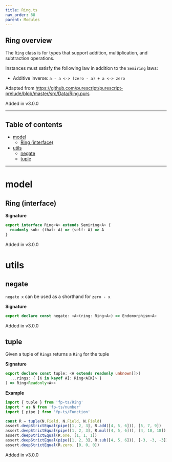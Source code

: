 ```yaml
---
title: Ring.ts
nav_order: 88
parent: Modules
---
```


## Ring overview

The `Ring` class is for types that support addition, multiplication, and subtraction operations.

Instances must satisfy the following law in addition to the `Semiring` laws:

- Additive inverse: `a - a <-> (zero - a) + a <-> zero`

Adapted from https://github.com/purescript/purescript-prelude/blob/master/src/Data/Ring.purs

Added in v3.0.0

---

<h2 class="text-delta">Table of contents</h2>

- [model](#model)
  - [Ring (interface)](#ring-interface)
- [utils](#utils)
  - [negate](#negate)
  - [tuple](#tuple)

---

# model

## Ring (interface)

**Signature**

```ts
export interface Ring<A> extends Semiring<A> {
  readonly sub: (that: A) => (self: A) => A
}
```

Added in v3.0.0

# utils

## negate

`negate x` can be used as a shorthand for `zero - x`

**Signature**

```ts
export declare const negate: <A>(ring: Ring<A>) => Endomorphism<A>
```

Added in v3.0.0

## tuple

Given a tuple of `Ring`s returns a `Ring` for the tuple

**Signature**

```ts
export declare const tuple: <A extends readonly unknown[]>(
  ...rings: { [K in keyof A]: Ring<A[K]> }
) => Ring<Readonly<A>>
```

**Example**

```ts
import { tuple } from 'fp-ts/Ring'
import * as N from 'fp-ts/number'
import { pipe } from 'fp-ts/Function'

const R = tuple(N.Field, N.Field, N.Field)
assert.deepStrictEqual(pipe([1, 2, 3], R.add([4, 5, 6])), [5, 7, 9])
assert.deepStrictEqual(pipe([1, 2, 3], R.mul([4, 5, 6])), [4, 10, 18])
assert.deepStrictEqual(R.one, [1, 1, 1])
assert.deepStrictEqual(pipe([1, 2, 3], R.sub([4, 5, 6])), [-3, -3, -3])
assert.deepStrictEqual(R.zero, [0, 0, 0])
```

Added in v3.0.0
